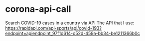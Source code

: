 # corona-api-call
Search COVID-19 cases in a country via API
The API that I use: https://rapidapi.com/api-sports/api/covid-193?endpoint=apiendpoint_97f1d614-d52d-459a-bb34-be1211366b0c
